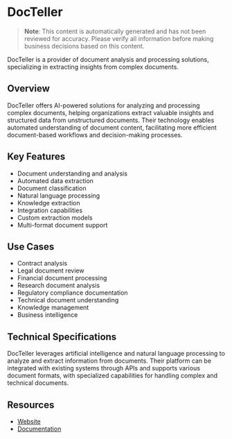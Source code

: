# DocTeller

> **Note**: This content is automatically generated and has not been reviewed for accuracy. Please verify all information before making business decisions based on this content.

DocTeller is a provider of document analysis and processing solutions, specializing in extracting insights from complex documents.

## Overview

DocTeller offers AI-powered solutions for analyzing and processing complex documents, helping organizations extract valuable insights and structured data from unstructured documents. Their technology enables automated understanding of document content, facilitating more efficient document-based workflows and decision-making processes.

## Key Features

- Document understanding and analysis
- Automated data extraction
- Document classification
- Natural language processing
- Knowledge extraction
- Integration capabilities
- Custom extraction models
- Multi-format document support

## Use Cases

- Contract analysis
- Legal document review
- Financial document processing
- Research document analysis
- Regulatory compliance documentation
- Technical document understanding
- Knowledge management
- Business intelligence

## Technical Specifications

DocTeller leverages artificial intelligence and natural language processing to analyze and extract information from documents. Their platform can be integrated with existing systems through APIs and supports various document formats, with specialized capabilities for handling complex and technical documents.

## Resources

- [Website](https://www.docteller.com)
- [Documentation](https://www.docteller.com/resources)
